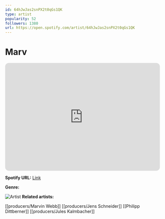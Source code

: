 ```yaml
---
id: 64hJwJas2snPX2t0qGs1QK
type: artist
popularity: 52
followers: 1380
url: https://open.spotify.com/artist/64hJwJas2snPX2t0qGs1QK
---
```

# Marv

<iframe style="border-radius:12px" src="https://open.spotify.com/embed/artist/64hJwJas2snPX2t0qGs1QK" width="100%" height="352" frameBorder="0" allowfullscreen="" allow="autoplay; clipboard-write; encrypted-media; fullscreen; picture-in-picture" loading="lazy"></iframe>

**Spotify URL:** [Link](https://open.spotify.com/artist/64hJwJas2snPX2t0qGs1QK)

**Genre:** 

![Artist](https://i.scdn.co/image/ab6761610000e5eb38d2ccbba7e4b40b68e1cfba)
**Related artists:**

[[producers/Marvin Webb]]
[[producers/Jens Schneider]]
[[Philipp Dittberner]]
[[producers/Jules Kalmbacher]]
